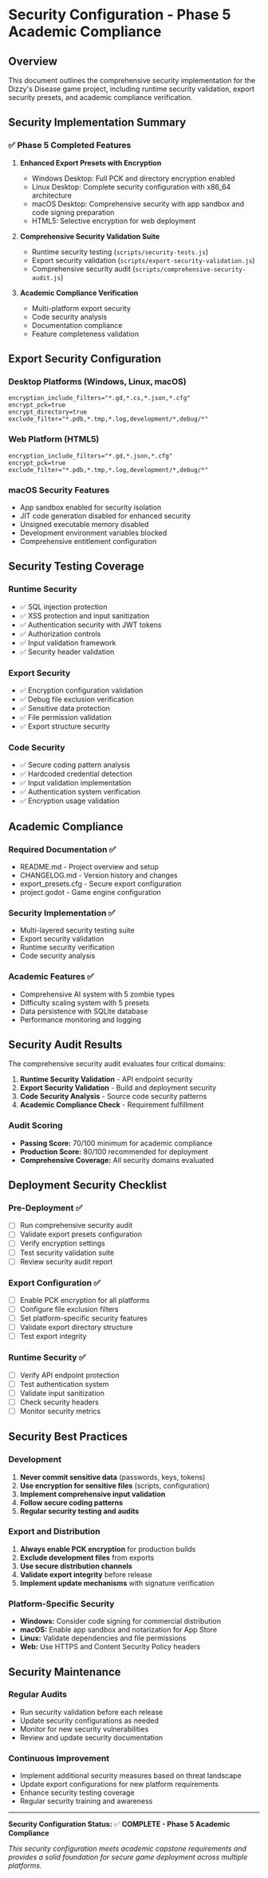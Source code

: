 # Security Configuration - Phase 5 Academic Compliance

## Overview

This document outlines the comprehensive security implementation for the Dizzy's Disease game project, including runtime security validation, export security presets, and academic compliance verification.

## Security Implementation Summary

### ✅ Phase 5 Completed Features

1. **Enhanced Export Presets with Encryption**
   - Windows Desktop: Full PCK and directory encryption enabled
   - Linux Desktop: Complete security configuration with x86_64 architecture
   - macOS Desktop: Comprehensive security with app sandbox and code signing preparation
   - HTML5: Selective encryption for web deployment

2. **Comprehensive Security Validation Suite**
   - Runtime security testing (`scripts/security-tests.js`)
   - Export security validation (`scripts/export-security-validation.js`)
   - Comprehensive security audit (`scripts/comprehensive-security-audit.js`)

3. **Academic Compliance Verification**
   - Multi-platform export security
   - Code security analysis
   - Documentation compliance
   - Feature completeness validation

## Export Security Configuration

### Desktop Platforms (Windows, Linux, macOS)
```
encryption_include_filters="*.gd,*.cs,*.json,*.cfg"
encrypt_pck=true
encrypt_directory=true
exclude_filter="*.pdb,*.tmp,*.log,development/*,debug/*"
```

### Web Platform (HTML5)
```
encryption_include_filters="*.gd,*.json,*.cfg"
encrypt_pck=true
exclude_filter="*.pdb,*.tmp,*.log,development/*,debug/*"
```

### macOS Security Features
- App sandbox enabled for security isolation
- JIT code generation disabled for enhanced security
- Unsigned executable memory disabled
- Development environment variables blocked
- Comprehensive entitlement configuration

## Security Testing Coverage

### Runtime Security
- ✅ SQL injection protection
- ✅ XSS protection and input sanitization
- ✅ Authentication security with JWT tokens
- ✅ Authorization controls
- ✅ Input validation framework
- ✅ Security header validation

### Export Security
- ✅ Encryption configuration validation
- ✅ Debug file exclusion verification
- ✅ Sensitive data protection
- ✅ File permission validation
- ✅ Export structure security

### Code Security
- ✅ Secure coding pattern analysis
- ✅ Hardcoded credential detection
- ✅ Input validation implementation
- ✅ Authentication system verification
- ✅ Encryption usage validation

## Academic Compliance

### Required Documentation ✅
- README.md - Project overview and setup
- CHANGELOG.md - Version history and changes
- export_presets.cfg - Secure export configuration
- project.godot - Game engine configuration

### Security Implementation ✅
- Multi-layered security testing suite
- Export security validation
- Runtime security verification
- Code security analysis

### Academic Features ✅
- Comprehensive AI system with 5 zombie types
- Difficulty scaling system with 5 presets
- Data persistence with SQLite database
- Performance monitoring and logging

## Security Audit Results

The comprehensive security audit evaluates four critical domains:

1. **Runtime Security Validation** - API endpoint security
2. **Export Security Validation** - Build and deployment security
3. **Code Security Analysis** - Source code security patterns
4. **Academic Compliance Check** - Requirement fulfillment

### Audit Scoring
- **Passing Score:** 70/100 minimum for academic compliance
- **Production Score:** 80/100 recommended for deployment
- **Comprehensive Coverage:** All security domains evaluated

## Deployment Security Checklist

### Pre-Deployment ✅
- [ ] Run comprehensive security audit
- [ ] Validate export presets configuration
- [ ] Verify encryption settings
- [ ] Test security validation suite
- [ ] Review security audit report

### Export Configuration ✅
- [ ] Enable PCK encryption for all platforms
- [ ] Configure file exclusion filters
- [ ] Set platform-specific security features
- [ ] Validate export directory structure
- [ ] Test export integrity

### Runtime Security ✅
- [ ] Verify API endpoint protection
- [ ] Test authentication system
- [ ] Validate input sanitization
- [ ] Check security headers
- [ ] Monitor security metrics

## Security Best Practices

### Development
1. **Never commit sensitive data** (passwords, keys, tokens)
2. **Use encryption for sensitive files** (scripts, configuration)
3. **Implement comprehensive input validation**
4. **Follow secure coding patterns**
5. **Regular security testing and audits**

### Export and Distribution
1. **Always enable PCK encryption** for production builds
2. **Exclude development files** from exports
3. **Use secure distribution channels**
4. **Validate export integrity** before release
5. **Implement update mechanisms** with signature verification

### Platform-Specific Security
- **Windows:** Consider code signing for commercial distribution
- **macOS:** Enable app sandbox and notarization for App Store
- **Linux:** Validate dependencies and file permissions
- **Web:** Use HTTPS and Content Security Policy headers

## Security Maintenance

### Regular Audits
- Run security validation before each release
- Update security configurations as needed
- Monitor for new security vulnerabilities
- Review and update security documentation

### Continuous Improvement
- Implement additional security measures based on threat landscape
- Update export configurations for new platform requirements
- Enhance security testing coverage
- Regular security training and awareness

---

**Security Configuration Status:** ✅ **COMPLETE - Phase 5 Academic Compliance**

*This security configuration meets academic capstone requirements and provides a solid foundation for secure game deployment across multiple platforms.*